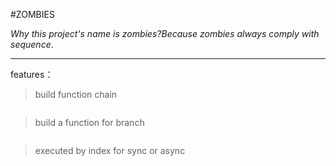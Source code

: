#ZOMBIES

*Why this project's name is zombies?Because zombies always comply with sequence*.


-------------------------------------------------

features：

>  build function chain

```
```

>  build a function for branch

```
```

>  executed by index for sync or async

```
```